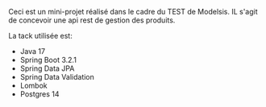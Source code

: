 Ceci est un mini-projet réalisé dans le cadre du TEST de Modelsis. IL s'agit de concevoir une api rest de gestion des produits.

La tack utilisée est:
- Java 17
- Spring Boot 3.2.1
- Spring Data JPA
- Spring Data Validation
- Lombok
- Postgres 14


  
